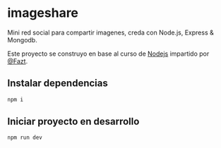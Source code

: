 # imageshare

Mini red social para compartir imagenes, creda con Node.js, Express & Mongodb.

Este proyecto se construyo en base al curso de [Nodejs](https://www.youtube.com/watch?v=TqC3e8nBycg&t=583s) impartido por [@Fazt](https://github.com/FaztTech).

## Instalar dependencias
```sh
npm i
```

## Iniciar proyecto en desarrollo
```sh
npm run dev
```
